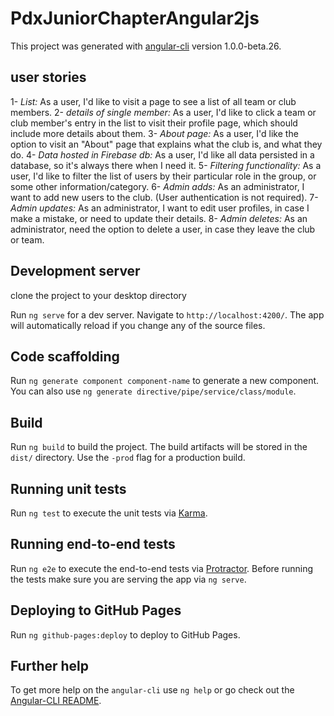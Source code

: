 # PdxJuniorChapterAngular2js

This project was generated with [angular-cli](https://github.com/angular/angular-cli) version 1.0.0-beta.26.

## user stories
1- *List:* As a user, I'd like to visit a page to see a list of all team or club members.
2- *details of single member:* As a user, I'd like to click a team or club member's entry in the list to visit their profile page, which should include more details about them.
3- *About page:* As a user, I'd like the option to visit an "About" page that explains what the club is, and what they do.
4- *Data hosted in Firebase db:* As a user, I'd like all data persisted in a database, so it's always there when I need it.
5- *Filtering functionality:* As a user, I'd like to filter the list of users by their particular role in the group, or some other information/category.
6- *Admin adds:* As an administrator, I want to add new users to the club. (User authentication is not required).
7- *Admin updates:* As an administrator, I want to edit user profiles, in case I make a mistake, or need to update their details.
8- *Admin deletes:* As an administrator, need the option to delete a user, in case they leave the club or team.


## Development server
clone the project to your desktop directory

Run `ng serve` for a dev server. Navigate to `http://localhost:4200/`. The app will automatically reload if you change any of the source files.

## Code scaffolding

Run `ng generate component component-name` to generate a new component. You can also use `ng generate directive/pipe/service/class/module`.

## Build

Run `ng build` to build the project. The build artifacts will be stored in the `dist/` directory. Use the `-prod` flag for a production build.

## Running unit tests

Run `ng test` to execute the unit tests via [Karma](https://karma-runner.github.io).

## Running end-to-end tests

Run `ng e2e` to execute the end-to-end tests via [Protractor](http://www.protractortest.org/).
Before running the tests make sure you are serving the app via `ng serve`.

## Deploying to GitHub Pages

Run `ng github-pages:deploy` to deploy to GitHub Pages.

## Further help

To get more help on the `angular-cli` use `ng help` or go check out the [Angular-CLI README](https://github.com/angular/angular-cli/blob/master/README.md).
